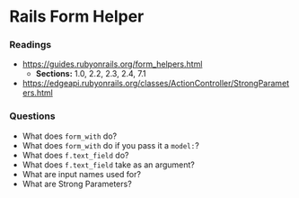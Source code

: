 # Rails Form Helper

### Readings
* https://guides.rubyonrails.org/form_helpers.html
    * **Sections:** 1.0, 2.2, 2.3, 2.4, 7.1
* https://edgeapi.rubyonrails.org/classes/ActionController/StrongParameters.html

### Questions
* What does `form_with` do?
* What does `form_with` do if you pass it a `model:`?
* What does `f.text_field` do?
* What does `f.text_field` take as an argument?
* What are input names used for?
* What are Strong Parameters?
